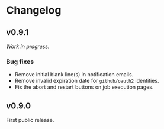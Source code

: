 # Changelog

## v0.9.1
_Work in progress._

### Bug fixes
- Remove initial blank line(s) in notification emails.
- Remove invalid expiration date for `github/oauth2` identities.
- Fix the abort and restart buttons on job execution pages.

## v0.9.0
First public release.

